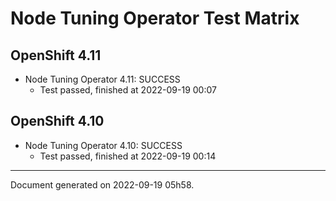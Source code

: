 
Node Tuning Operator Test Matrix
================================

OpenShift 4.11
--------------



* Node Tuning Operator 4.11: SUCCESS
  - Test passed, finished at 2022-09-19 00:07






OpenShift 4.10
--------------



* Node Tuning Operator 4.10: SUCCESS
  - Test passed, finished at 2022-09-19 00:14






---
Document generated on 2022-09-19 05h58.
